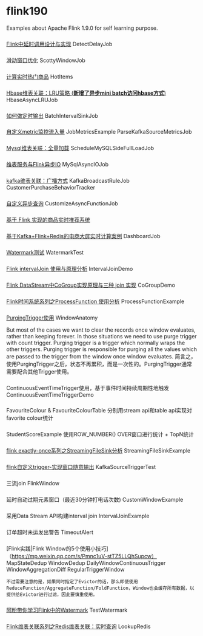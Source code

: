 # flink190
Examples about Apache Flink 1.9.0 for self learning purpose.


###
[Flink中延时调用设计与实现](https://mp.weixin.qq.com/s/dUbT7qV6RZdjh7gLDMp4gQ)
DetectDelayJob

###
[滑动窗口优化](https://github.com/TU-Berlin-DIMA/scotty-window-processor)
ScottyWindowJob

###
[计算实时热门商品](http://wuchong.me/blog/2018/11/07/use-flink-calculate-hot-items/)
HotItems

###
[Hbase维表关联：LRU策略 (**新增了异步mini batch访问hbase方式**)](https://mp.weixin.qq.com/s/8Pg_VMtNB6wtYRZRPTOrjg)
HbaseAsyncLRUJob

###
[如何做定时输出](https://mp.weixin.qq.com/s/VUEvvoHoupZMpxWQsEeHEA)
BatchIntervalSinkJob

###
[自定义metric监控流入量](https://mp.weixin.qq.com/s/QG-L1Wey3LpaN1aD_Li8aQ)
JobMetricsExample
ParseKafkaSourceMetricsJob

###
[Mysql维表关联：全量加载](https://mp.weixin.qq.com/s/Hr7fg3rh2YaTCLtfyuuRfA)
ScheduleMySQLSideFullLoadJob

###
[维表服务与Flink异步IO](https://mp.weixin.qq.com/s/oMIc1RWcg2ynW0l6uaqIRQ)
MySqlAsyncIOJob

###
[kafka维表关联：广播方式](https://mp.weixin.qq.com/s/WyR_sGu-JNCJFkm2fAZ-PA)
KafkaBroadcastRuleJob
CustomerPurchaseBehaviorTracker

###
[自定义异步查询](https://mp.weixin.qq.com/s/kTpE8tNOchJeTeS13SD1jg)
CustomizeAsyncFunctionJob

###
[基于 Flink 实现的商品实时推荐系统](https://mp.weixin.qq.com/s/pF8mr4AeUwWWpGEAKmJW2w)

###
[基于Kafka+Flink+Redis的电商大屏实时计算案例](https://mp.weixin.qq.com/s/BPzOBz7oTfn2_yW8tevEEw)
DashboardJob

###
[Watermark测试](https://blog.csdn.net/qq_22222499/article/details/94997611)
WatermarkTest

###
[Flink intervalJoin 使用与原理分析](https://mp.weixin.qq.com/s/Sfi_CvNw7-OJHU-NplFcjA)
IntervalJoinDemo

###
[Flink DataStream中CoGroup实现原理与三种 join 实现](https://mp.weixin.qq.com/s?__biz=MzU5MTc1NDUyOA==&mid=2247483962&idx=1&sn=cd6a1c3687188088e61bc309529295b8&chksm=fe2b6675c95cef63731588cb572dd7bcb921d5db7a4ecc8692d8466f98d0c35e78148284802a&token=1137454042&lang=zh_CN&scene=21#wechat_redirect)
CoGroupDemo

###
[Flink时间系统系列之ProcessFunction 使用分析](https://mp.weixin.qq.com/s/cqbbxc0xLpSnyQS7C6Fg0Q)
ProcessFunctionExample

###
[PurgingTrigger使用](http://blog.madhukaraphatak.com/introduction-to-flink-streaming-part-6/)
WindowAnatomy

But most of the cases we want to clear the records once window evaluates, rather than keeping forever. In those situations we need to use purge trigger with count trigger.
Purging trigger is a trigger which normally wraps the other triggers. Purging trigger is responsible for purging all the values which are passed to the trigger from the window once window evaluates.
简言之，使用PurgingTrigger之后，状态不再累积，而是一次性的。PurgingTrigger通常需要配合其他Trigger使用。

###
ContinuousEventTimeTrigger使用，基于事件时间持续周期性地触发
ContinuousEventTimeTriggerDemo

###
FavouriteColour & FavouriteColourTable
分别用stream api和table api实现对favorite colour统计

###
StudentScoreExample
使用ROW_NUMBER() OVER窗口进行统计 + TopN统计

###
[flink exactly-once系列之StreamingFileSink分析](https://mp.weixin.qq.com/s/4EtkNns-KAzEqL3GRMRLAg)
StreamingFileSinkExample

###
[flink自定义trigger-实现窗口随意输出](https://mp.weixin.qq.com/s/8wxiC1QLpCHvnWjTJGOhXw)
KafkaSourceTriggerTest

###
三流join
FlinkWindow

###
延时自动过期元素窗口（最近30分钟打电话次数)
CustomWindowExample

###
采用Data Stream API构建interval join
IntervalJoinExample

###
订单超时未运发出警告
TimeoutAlert

###
[Flink实践|Flink Window的5个使用小技巧]（https://mp.weixin.qq.com/s/Pmnc1uV-stTZ5LLQhSupcw）
MapStateDedup
WindowDedup
DailyWindowContinuousTrigger
WindowAggregationDiff
RegularTriggerWindow

`不过需要注意的是，如果同时指定了Evictor的话，那么即使使用 ReduceFunction/AggregateFunction/FoldFunction，Window也会缓存所有数据，以提供给Evictor进行过滤，因此要慎重使用。`

###
[阿粉带你学习Flink中的Watermark](https://mp.weixin.qq.com/s/QvpHVFiwgeAKcXqZhcKlvQ)
TestWatermark

###
[Flink维表关联系列之Redis维表关联：实时查询](https://mp.weixin.qq.com/s/G1x3M7Xqo06rGWGmq7c7zw)
LookupRedis